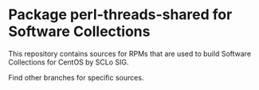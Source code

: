 # Package perl-threads-shared for Software Collections

This repository contains sources for RPMs that are used
to build Software Collections for CentOS by SCLo SIG.

Find other branches for specific sources.
